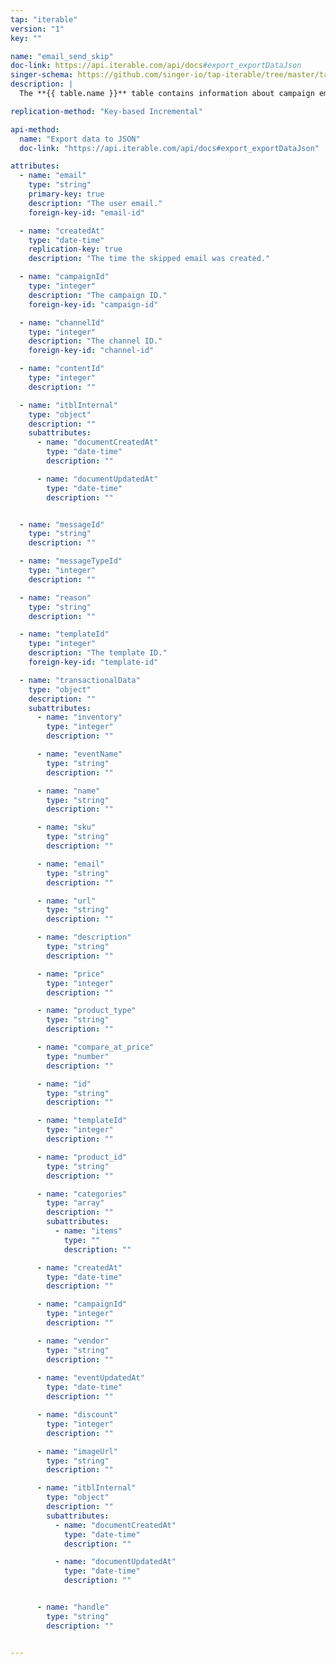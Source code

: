 ```yaml
---
tap: "iterable"
version: "1"
key: ""

name: "email_send_skip"
doc-link: https://api.iterable.com/api/docs#export_exportDataJson
singer-schema: https://github.com/singer-io/tap-iterable/tree/master/tap_iterable/schemas/email_send_skip.json
description: |
  The **{{ table.name }}** table contains information about campaign email recipients that were skipped in your {{ integration.display_name }} account.

replication-method: "Key-based Incremental"

api-method:
  name: "Export data to JSON"
  doc-link: "https://api.iterable.com/api/docs#export_exportDataJson"

attributes:
  - name: "email"
    type: "string"
    primary-key: true
    description: "The user email."
    foreign-key-id: "email-id"

  - name: "createdAt"
    type: "date-time"
    replication-key: true
    description: "The time the skipped email was created."  

  - name: "campaignId"
    type: "integer"
    description: "The campaign ID."
    foreign-key-id: "campaign-id"

  - name: "channelId"
    type: "integer"
    description: "The channel ID."
    foreign-key-id: "channel-id"

  - name: "contentId"
    type: "integer"
    description: ""

  - name: "itblInternal"
    type: "object"
    description: ""
    subattributes:
      - name: "documentCreatedAt"
        type: "date-time"
        description: ""

      - name: "documentUpdatedAt"
        type: "date-time"
        description: ""


  - name: "messageId"
    type: "string"
    description: ""

  - name: "messageTypeId"
    type: "integer"
    description: ""

  - name: "reason"
    type: "string"
    description: ""

  - name: "templateId"
    type: "integer"
    description: "The template ID."
    foreign-key-id: "template-id"

  - name: "transactionalData"
    type: "object"
    description: ""
    subattributes:
      - name: "inventory"
        type: "integer"
        description: ""

      - name: "eventName"
        type: "string"
        description: ""

      - name: "name"
        type: "string"
        description: ""

      - name: "sku"
        type: "string"
        description: ""

      - name: "email"
        type: "string"
        description: ""

      - name: "url"
        type: "string"
        description: ""

      - name: "description"
        type: "string"
        description: ""

      - name: "price"
        type: "integer"
        description: ""

      - name: "product_type"
        type: "string"
        description: ""

      - name: "compare_at_price"
        type: "number"
        description: ""

      - name: "id"
        type: "string"
        description: ""

      - name: "templateId"
        type: "integer"
        description: ""

      - name: "product_id"
        type: "string"
        description: ""

      - name: "categories"
        type: "array"
        description: ""
        subattributes:
          - name: "items"
            type: ""
            description: ""

      - name: "createdAt"
        type: "date-time"
        description: ""

      - name: "campaignId"
        type: "integer"
        description: ""

      - name: "vendor"
        type: "string"
        description: ""
  
      - name: "eventUpdatedAt"
        type: "date-time"
        description: ""

      - name: "discount"
        type: "integer"
        description: ""

      - name: "imageUrl"
        type: "string"
        description: ""

      - name: "itblInternal"
        type: "object"
        description: ""
        subattributes:
          - name: "documentCreatedAt"
            type: "date-time"
            description: ""

          - name: "documentUpdatedAt"
            type: "date-time"
            description: ""


      - name: "handle"
        type: "string"
        description: ""


---
```

